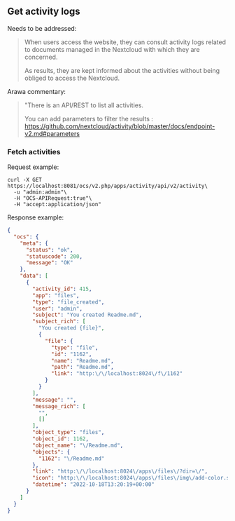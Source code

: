 ## Get activity logs

Needs to be addressed:

> When users access the website, they can consult activity logs related to documents managed in the Nextcloud with which they are concerned.
>
> As results, they are kept informed about the activities without being obliged to access the Nextcloud.

Arawa commentary:

> "There is an API/REST to list all activities.
>
> You can add parameters to filter the results : https://github.com/nextcloud/activity/blob/master/docs/endpoint-v2.md#parameters

### Fetch activities

Request example:

```shell
curl -X GET https://localhost:8081/ocs/v2.php/apps/activity/api/v2/activity\
  -u "admin:admin"\
  -H "OCS-APIRequest:true"\
  -H "accept:application/json"
```

Response example:

```json
{
  "ocs": {
    "meta": {
      "status": "ok",
      "statuscode": 200,
      "message": "OK"
    },
    "data": [
      {
        "activity_id": 415,
        "app": "files",
        "type": "file_created",
        "user": "admin",
        "subject": "You created Readme.md",
        "subject_rich": [
          "You created {file}",
          {
            "file": {
              "type": "file",
              "id": "1162",
              "name": "Readme.md",
              "path": "Readme.md",
              "link": "http:\/\/localhost:8024\/f\/1162"
            }
          }
        ],
        "message": "",
        "message_rich": [
          "",
          []
        ],
        "object_type": "files",
        "object_id": 1162,
        "object_name": "\/Readme.md",
        "objects": {
          "1162": "\/Readme.md"
        },
        "link": "http:\/\/localhost:8024\/apps\/files\/?dir=\/",
        "icon": "http:\/\/localhost:8024\/apps\/files\/img\/add-color.svg",
        "datetime": "2022-10-18T13:20:19+00:00"
      }
    ]
  }
}
```

